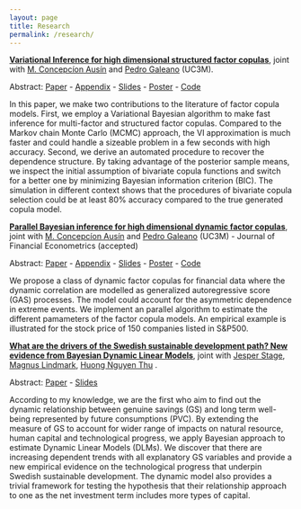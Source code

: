 ```yaml
---
layout: page
title: Research
permalink: /research/
---
```


**[Variational Inference for high dimensional structured factor copulas](https://github.com/hoanguc3m/Talk/raw/master/02_vifcop/WP2-17-10-2018.pdf)**, joint with [M. Concepcíon Ausín](http://portal.uc3m.es/portal/page/portal/dpto_estadistica/personal/Concepcion_Ausin) and [Pedro Galeano](http://portal.uc3m.es/portal/page/portal/dpto_estadistica/home/members/pedro_galeano_san_miguel) (UC3M). 

Abstract: [Paper](https://github.com/hoanguc3m/Talk/raw/master/02_vifcop/WP2-17-10-2018.pdf) -
[Appendix](https://github.com/hoanguc3m/Talk/raw/master/02_vifcop/WP2_onlineAp.pdf) -
[Slides](https://github.com/hoanguc3m/Talk/raw/master/02_vifcop/slides2.pdf) - 
[Poster](https://github.com/hoanguc3m/Talk/raw/master/02_vifcop/poster2.pdf) - [Code](https://github.com/hoanguc3m/vifcopula) 

In this paper, we make two contributions to the literature of factor copula models. First, we employ a Variational Bayesian algorithm to make fast inference for multi-factor and structured factor copulas. Compared to the Markov chain Monte Carlo (MCMC) approach, the VI approximation is much faster and could handle a sizeable problem in a few seconds with high accuracy. Second, we derive an automated procedure to recover the dependence structure. By taking advantage of the posterior sample means, we inspect the initial assumption of bivariate copula functions and switch for a better one by minimizing Bayesian information criterion (BIC). The simulation in different context shows that the procedures of bivariate copula selection could be at least 80% accuracy compared to the true generated copula model.




**[Parallel Bayesian inference for high dimensional dynamic factor copulas](https://github.com/hoanguc3m/Talk/raw/master/01_Dyfacopula/WP1-24-09-2017.pdf)**, joint with [M. Concepcíon Ausín](http://portal.uc3m.es/portal/page/portal/dpto_estadistica/personal/Concepcion_Ausin) and [Pedro Galeano](http://portal.uc3m.es/portal/page/portal/dpto_estadistica/home/members/pedro_galeano_san_miguel) (UC3M) - Journal of Financial Econometrics (accepted)

Abstract: [Paper](https://github.com/hoanguc3m/Talk/raw/master/01_Dyfacopula/WP1-24-09-2017.pdf) -
[Appendix](https://github.com/hoanguc3m/Talk/raw/master/01_Dyfacopula/WP1_onlineAp.pdf) -
[Slides](https://github.com/hoanguc3m/Talk/raw/master/01_Dyfacopula/sevilla_pre.pdf) - 
[Poster](https://github.com/hoanguc3m/Talk/raw/master/01_Dyfacopula/poster_ISBA.pdf) - [Code](https://github.com/hoanguc3m/FactorCopula) 

We propose a class of dynamic factor copulas for financial data where the dynamic correlation are modelled as generalized autoregressive score (GAS) processes. The model could account for the asymmetric dependence in extreme events. We implement an parallel algorithm to estimate the different pamameters of the factor copula models. An empirical example is illustrated for the stock price of 150 companies listed in S&P500. 




**[What are the drivers of the Swedish sustainable development path? New evidence from Bayesian Dynamic Linear Models](https://github.com/hoanguc3m/Talk/raw/master/00_sustaindev/20170308.pdf)**, joint with [Jesper Stage](https://www.ltu.se/staff/j/jessta-1.115917?l=en), [Magnus Lindmark](https://www.umu.se/en/staff/magnus-lindmark/), [Huong Nguyen Thu](https://www.su.se/english/profiles/ngth2574-1.343248) . 

Abstract: [Paper](https://github.com/hoanguc3m/Talk/raw/master/00_sustaindev/20170308.pdf) - 
[Slides](https://github.com/hoanguc3m/Talk/raw/master/00_sustaindev/slide20170623.pdf) 

According to my knowledge, we are the first who aim to find out the dynamic relationship between genuine savings (GS) and long term well-being represented by future consumptions (PVC). By extending the measure of GS to account for wider range of impacts on natural resource, human capital and technological progress, we  apply Bayesian approach to estimate Dynamic Linear Models (DLMs). We discover that there are increasing dependent trends with all explanatory GS variables and provide a new empirical evidence on the technological progress that underpin Swedish sustainable development.  The dynamic model also provides a trivial framework for testing the hypothesis that their relationship approach to one as the net investment term includes more types of capital. 




 

